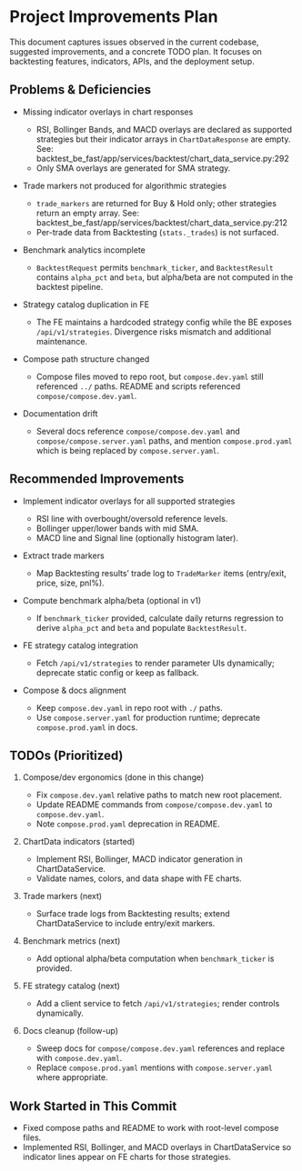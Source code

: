 # Project Improvements Plan

This document captures issues observed in the current codebase, suggested improvements, and a concrete TODO plan. It focuses on backtesting features, indicators, APIs, and the deployment setup.

## Problems & Deficiencies

- Missing indicator overlays in chart responses
  - RSI, Bollinger Bands, and MACD overlays are declared as supported strategies but their indicator arrays in `ChartDataResponse` are empty. See: backtest_be_fast/app/services/backtest/chart_data_service.py:292
  - Only SMA overlays are generated for SMA strategy.

- Trade markers not produced for algorithmic strategies
  - `trade_markers` are returned for Buy & Hold only; other strategies return an empty array. See: backtest_be_fast/app/services/backtest/chart_data_service.py:212
  - Per-trade data from Backtesting (`stats._trades`) is not surfaced.

- Benchmark analytics incomplete
  - `BacktestRequest` permits `benchmark_ticker`, and `BacktestResult` contains `alpha_pct` and `beta`, but alpha/beta are not computed in the backtest pipeline.

- Strategy catalog duplication in FE
  - The FE maintains a hardcoded strategy config while the BE exposes `/api/v1/strategies`. Divergence risks mismatch and additional maintenance.

- Compose path structure changed
  - Compose files moved to repo root, but `compose.dev.yaml` still referenced `../` paths. README and scripts referenced `compose/compose.dev.yaml`.

- Documentation drift
  - Several docs reference `compose/compose.dev.yaml` and `compose/compose.server.yaml` paths, and mention `compose.prod.yaml` which is being replaced by `compose.server.yaml`.

## Recommended Improvements

- Implement indicator overlays for all supported strategies
  - RSI line with overbought/oversold reference levels.
  - Bollinger upper/lower bands with mid SMA.
  - MACD line and Signal line (optionally histogram later).

- Extract trade markers
  - Map Backtesting results’ trade log to `TradeMarker` items (entry/exit, price, size, pnl%).

- Compute benchmark alpha/beta (optional in v1)
  - If `benchmark_ticker` provided, calculate daily returns regression to derive `alpha_pct` and `beta` and populate `BacktestResult`.

- FE strategy catalog integration
  - Fetch `/api/v1/strategies` to render parameter UIs dynamically; deprecate static config or keep as fallback.

- Compose & docs alignment
  - Keep `compose.dev.yaml` in repo root with `./` paths.
  - Use `compose.server.yaml` for production runtime; deprecate `compose.prod.yaml` in docs.

## TODOs (Prioritized)

1) Compose/dev ergonomics (done in this change)
   - Fix `compose.dev.yaml` relative paths to match new root placement.
   - Update README commands from `compose/compose.dev.yaml` to `compose.dev.yaml`.
   - Note `compose.prod.yaml` deprecation in README.

2) ChartData indicators (started)
   - Implement RSI, Bollinger, MACD indicator generation in ChartDataService.
   - Validate names, colors, and data shape with FE charts.

3) Trade markers (next)
   - Surface trade logs from Backtesting results; extend ChartDataService to include entry/exit markers.

4) Benchmark metrics (next)
   - Add optional alpha/beta computation when `benchmark_ticker` is provided.

5) FE strategy catalog (next)
   - Add a client service to fetch `/api/v1/strategies`; render controls dynamically.

6) Docs cleanup (follow-up)
   - Sweep docs for `compose/compose.dev.yaml` references and replace with `compose.dev.yaml`.
   - Replace `compose.prod.yaml` mentions with `compose.server.yaml` where appropriate.

## Work Started in This Commit

- Fixed compose paths and README to work with root-level compose files.
- Implemented RSI, Bollinger, and MACD overlays in ChartDataService so indicator lines appear on FE charts for those strategies.

